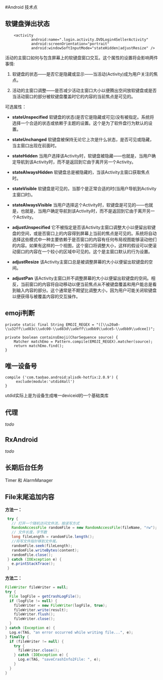 #Android 技术点

## 软键盘弹出状态

```
	<activity
            android:name=".login.activity.DVDLogin4SellerActivity"
            android:screenOrientation="portrait"
            android:windowSoftInputMode="stateHidden|adjustResize" />
```

活动的主窗口如何与包含屏幕上的软键盘窗口交互。这个属性的设置将会影响两件事情:

1. 软键盘的状态——是否它是隐藏或显示——当活动(Activity)成为用户关注的焦点。

2. 活动的主窗口调整——是否减少活动主窗口大小以便腾出空间放软键盘或是否当活动窗口的部分被软键盘覆盖时它的内容的当前焦点是可见的。

可选属性：
​	
* **stateUnspecified** 软键盘的状态(是否它是隐藏或可见)没有被指定。系统将选择一个合适的状态或依赖于主题的设置。这个是为了软件盘行为默认的设置。

* **stateUnchanged** 软键盘被保持无论它上次是什么状态，是否可见或隐藏，当主窗口出现在前面时。

* **stateHidden** 当用户选择该Activity时，软键盘被隐藏——也就是，当用户确定导航到该Activity时，而不是返回到它由于离开另一个Activity。

* **stateAlwaysHidden** 软键盘总是被隐藏的，当该Activity主窗口获取焦点时。

* **stateVisible** 软键盘是可见的，当那个是正常合适的时(当用户导航到Activity主窗口时)。

* **stateAlwaysVisible** 当用户选择这个Activity时，软键盘是可见的——也就是，也就是，当用户确定导航到该Activity时，而不是返回到它由于离开另一个Activity。
* **adjustUnspecified** 它不被指定是否该Activity主窗口调整大小以便留出软键盘的空间，或是否窗口上的内容得到屏幕上当前的焦点是可见的。系统将自动选择这些模式中一种主要依赖于是否窗口的内容有任何布局视图能够滚动他们的内容。如果有这样的一个视图，这个窗口将调整大小，这样的假设可以使滚动窗口的内容在一个较小的区域中可见的。这个是主窗口默认的行为设置。

* **adjustResize** 该Activity主窗口总是被调整屏幕的大小以便留出软键盘的空间。

* **adjustPan** 该Activity主窗口并不调整屏幕的大小以便留出软键盘的空间。相反，当前窗口的内容将自动移动以便当前焦点从不被键盘覆盖和用户能总是看到输入内容的部分。这个通常是不期望比调整大小，因为用户可能关闭软键盘以便获得与被覆盖内容的交互操作。

## emoji判断

```
private static final String EMOJI_REGEX = "([\\u20a0-\\u32ff\\ud83c\\udc00-\\ud83d\\udeff\\udbb9\\udce5-\\udbb9\\udcee])";

private boolean containsEmoji(CharSequence source) {
	Matcher matchEmo = Pattern.compile(EMOJI_REGEX).matcher(source);     
	return matchEmo.find();
}

```

## 唯一设备号

```
compile ('com.taobao.android:alisdk-hotfix:2.0.9') {
     exclude(module:'utdid4all')
}
```
utdid实际上是为设备生成唯一deviceid的一个基础类库

## 代理

*todo*

## RxAndroid 

*todo*


## 长期后台任务

Timer 和 AlarmManager



## File末尾追加内容

**方法一：**
~~~java
 try {
   // 打开一个随机访问文件流，按读写方式
   RandomAccessFile randomFile = new RandomAccessFile(fileName, "rw");
   // 文件长度，字节数
   long fileLength = randomFile.length();
   //将写文件指针移到文件尾。
   randomFile.seek(fileLength);
   randomFile.writeBytes(content);
   randomFile.close();
 } catch (IOException e) {
   e.printStackTrace();
 }
~~~

**方法二：**

~~~java
FileWriter fileWriter = null;
try {
  File logFile = getCrashLogFile();
  if (logFile != null) {
    fileWriter = new FileWriter(logFile, true);
    fileWriter.write(result);
    fileWriter.flush();
    fileWriter.close();
  }
} catch (Exception e) {
  Log.e(TAG, "an error occurred while writing file...", e);
} finally {
  if (fileWriter != null) {
    try {
      fileWriter.close();
    } catch (IOException e) {
      Log.e(TAG, "saveCrashInfo2File: ", e);
    }
  }
}
~~~



